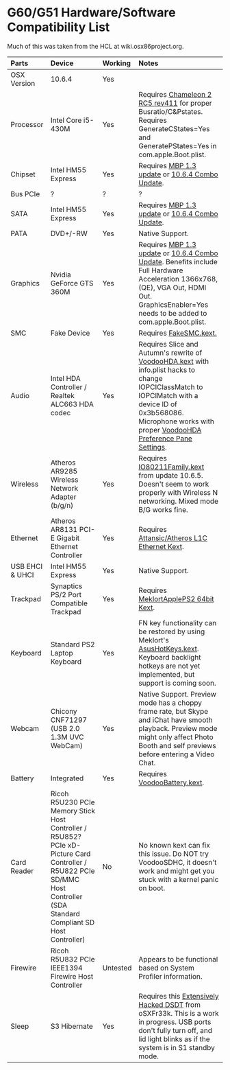 # G60/G51 Hardware/Software Compatibility List #

Much of this was taken from the HCL at wiki.osx86project.org.

|Parts|Device|Working|Notes|
|:----|:-----|:------|:----|
|OSX Version|10.6.4|Yes|  |
|Processor|Intel Core i5-430M|Yes|Requires [Chameleon 2 RC5 rev411](http://g60jx-hackintosh.googlecode.com/files/ChameleonRC5.rev411.pkg.zip) for proper Busratio/C&Pstates. Requires GenerateCStates=Yes and GeneratePStates=Yes in com.apple.Boot.plist.|
|Chipset|Intel HM55 Express|Yes|Requires [MBP 1.3 update](http://redirectingat.com/?id=292X457&xs=1&url=http%3A%2F%2Fsupport.apple.com%2Fkb%2FDL1026&sref=http%3A%2F%2Fwww.insanelymac.com%2Fforum%2Findex.php%3Fshowtopic%3D219591) or [10.6.4 Combo Update](http://support.apple.com/downloads/DL1048/en_US/MacOSXUpdCombo10.6.4.dmg).|
|Bus PCIe|? |? |? |
|SATA|Intel HM55 Express|Yes|Requires [MBP 1.3 update](http://redirectingat.com/?id=292X457&xs=1&url=http%3A%2F%2Fsupport.apple.com%2Fkb%2FDL1026&sref=http%3A%2F%2Fwww.insanelymac.com%2Fforum%2Findex.php%3Fshowtopic%3D219591) or [10.6.4 Combo Update](http://support.apple.com/downloads/DL1048/en_US/MacOSXUpdCombo10.6.4.dmg).|
|PATA|DVD+/-RW|Yes|Native Support.|
|Graphics|Nvidia GeForce GTS 360M|Yes|Requires [MBP 1.3 update](http://redirectingat.com/?id=292X457&xs=1&url=http%3A%2F%2Fsupport.apple.com%2Fkb%2FDL1026&sref=http%3A%2F%2Fwww.insanelymac.com%2Fforum%2Findex.php%3Fshowtopic%3D219591) or [10.6.4 Combo Update](http://support.apple.com/downloads/DL1048/en_US/MacOSXUpdCombo10.6.4.dmg). Benefits include Full Hardware Acceleration 1366x768, (QE), VGA Out, HDMI Out. GraphicsEnabler=Yes needs to be added to com.apple.Boot.plist.|
|SMC|Fake Device|Yes|Requires [FakeSMC.kext.](http://g60jx-hackintosh.googlecode.com/files/fakesmc2.5_release.zip)|
|Audio|Intel HDA Controller / Realtek ALC663 HDA codec|Yes|Requires Slice and Autumn's rewrite of [VoodooHDA.kext](http://g60jx-hackintosh.googlecode.com/files/VoodooHDA.kext_261_Snow.zip) with info.plist hacks to change IOPCIClassMatch to IOPCIMatch with a device ID of 0x3b568086. Microphone works with proper [VoodooHDA Preference Pane Settings](VoodooHDA#VoodooHDA_Preference_Pane_Settings.md).|
|Wireless|Atheros AR9285 Wireless Network Adapter (b/g/n)|Yes|Requires [IO80211Family.kext](http://g60jx-hackintosh.googlecode.com/files/IO80211Family.kext.zip) from update 10.6.5. Doesn't seem to work properly with Wireless N networking. Mixed mode B/G works fine.|
|Ethernet|Atheros AR8131 PCI-E Gigabit Ethernet Controller|Yes|Requires [Attansic/Atheros L1C Ethernet Kext](http://g60jx-hackintosh.googlecode.com/files/build_x64_20100425.zip).|
|USB EHCI & UHCI|Intel HM55 Express|Yes|Native Support.|
|Trackpad|Synaptics PS/2 Port Compatible Trackpad|Yes|Requires [MeklortApplePS2 64bit Kext](http://g60jx-hackintosh.googlecode.com/files/MeklortApplePs2.32.64.zip).|
|Keyboard|Standard PS2 Laptop Keyboard|Yes|FN key functionality can be restored by using Meklort's [AsusHotKeys.kext](http://g60jx-hackintosh.googlecode.com/files/AsusHotkeys.zip). Keyboard backlight hotkeys are not yet implemented, but support is coming soon.|
|Webcam|Chicony CNF71297 (USB 2.0 1.3M UVC WebCam)|Yes|Native Support. Preview mode has a choppy frame rate, but Skype and iChat have smooth playback. Preview mode might only affect Photo Booth and self previews before entering a Video Chat.|
|Battery|Integrated|Yes|Requires [VoodooBattery.kext](http://g60jx-hackintosh.googlecode.com/files/VoodooBattery.kext.zip).|
|Card Reader|Ricoh R5U230 PCIe Memory Stick Host Controller / R5U852? PCIe xD-Picture Card Controller / R5U822 PCIe SD/MMC Host Controller (SDA Standard Compliant SD Host Controller)|No|No known kext can fix this issue. Do NOT try VoodooSDHC, it doesn't work and might get you stuck with a kernel panic on boot.|
|Firewire|Ricoh R5U832 PCIe IEEE1394 Firewire Host Controller|Untested|Appears to be functional based on System Profiler information.|
|Sleep|S3 Hibernate|Yes|Requires this [Extensively Hacked DSDT](http://g60jx-hackintosh.googlecode.com/files/Asus_G51Jx_Bios_108_DSDT_KIZWAN_FIX_FINAL_IRQ_FIXES.aml.zip) from oSXFr33k. This is a work in progress. USB ports don't fully turn off, and lid light blinks as if the system is in S1 standby mode.|